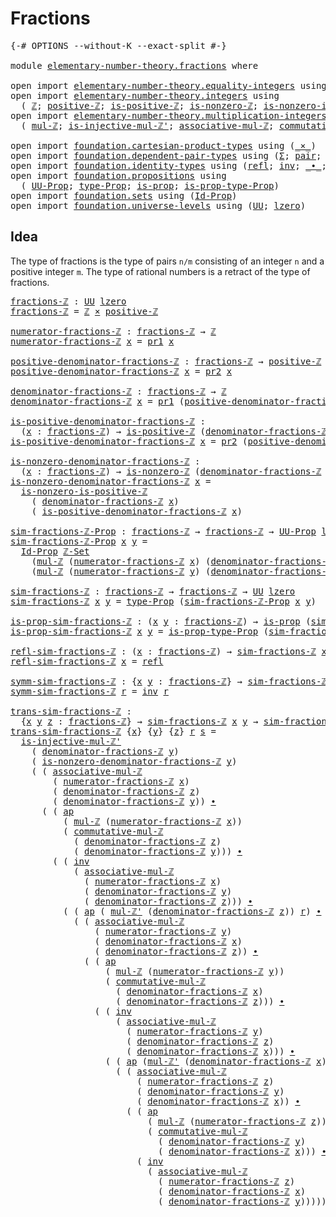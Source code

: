 # Fractions

<pre class="Agda"><a id="22" class="Symbol">{-#</a> <a id="26" class="Keyword">OPTIONS</a> <a id="34" class="Pragma">--without-K</a> <a id="46" class="Pragma">--exact-split</a> <a id="60" class="Symbol">#-}</a>

<a id="65" class="Keyword">module</a> <a id="72" href="elementary-number-theory.fractions.html" class="Module">elementary-number-theory.fractions</a> <a id="107" class="Keyword">where</a>

<a id="114" class="Keyword">open</a> <a id="119" class="Keyword">import</a> <a id="126" href="elementary-number-theory.equality-integers.html" class="Module">elementary-number-theory.equality-integers</a> <a id="169" class="Keyword">using</a> <a id="175" class="Symbol">(</a><a id="176" href="elementary-number-theory.equality-integers.html#3338" class="Function">ℤ-Set</a><a id="181" class="Symbol">)</a>
<a id="183" class="Keyword">open</a> <a id="188" class="Keyword">import</a> <a id="195" href="elementary-number-theory.integers.html" class="Module">elementary-number-theory.integers</a> <a id="229" class="Keyword">using</a>
  <a id="237" class="Symbol">(</a> <a id="239" href="elementary-number-theory.integers.html#1867" class="Function">ℤ</a><a id="240" class="Symbol">;</a> <a id="242" href="elementary-number-theory.integers.html#7531" class="Function">positive-ℤ</a><a id="252" class="Symbol">;</a> <a id="254" href="elementary-number-theory.integers.html#7400" class="Function">is-positive-ℤ</a><a id="267" class="Symbol">;</a> <a id="269" href="elementary-number-theory.integers.html#2207" class="Function">is-nonzero-ℤ</a><a id="281" class="Symbol">;</a> <a id="283" href="elementary-number-theory.integers.html#7713" class="Function">is-nonzero-is-positive-ℤ</a><a id="307" class="Symbol">)</a>
<a id="309" class="Keyword">open</a> <a id="314" class="Keyword">import</a> <a id="321" href="elementary-number-theory.multiplication-integers.html" class="Module">elementary-number-theory.multiplication-integers</a> <a id="370" class="Keyword">using</a>
  <a id="378" class="Symbol">(</a> <a id="380" href="elementary-number-theory.multiplication-integers.html#2216" class="Function">mul-ℤ</a><a id="385" class="Symbol">;</a> <a id="387" href="elementary-number-theory.multiplication-integers.html#18475" class="Function">is-injective-mul-ℤ&#39;</a><a id="406" class="Symbol">;</a> <a id="408" href="elementary-number-theory.multiplication-integers.html#11375" class="Function">associative-mul-ℤ</a><a id="425" class="Symbol">;</a> <a id="427" href="elementary-number-theory.multiplication-integers.html#12065" class="Function">commutative-mul-ℤ</a><a id="444" class="Symbol">;</a> <a id="446" href="elementary-number-theory.multiplication-integers.html#2457" class="Function">mul-ℤ&#39;</a><a id="452" class="Symbol">)</a>

<a id="455" class="Keyword">open</a> <a id="460" class="Keyword">import</a> <a id="467" href="foundation.cartesian-product-types.html" class="Module">foundation.cartesian-product-types</a> <a id="502" class="Keyword">using</a> <a id="508" class="Symbol">(</a><a id="509" href="foundation-core.cartesian-product-types.html#577" class="Function Operator">_×_</a><a id="512" class="Symbol">)</a>
<a id="514" class="Keyword">open</a> <a id="519" class="Keyword">import</a> <a id="526" href="foundation.dependent-pair-types.html" class="Module">foundation.dependent-pair-types</a> <a id="558" class="Keyword">using</a> <a id="564" class="Symbol">(</a><a id="565" href="foundation-core.dependent-pair-types.html#502" class="Record">Σ</a><a id="566" class="Symbol">;</a> <a id="568" href="foundation-core.dependent-pair-types.html#575" class="InductiveConstructor">pair</a><a id="572" class="Symbol">;</a> <a id="574" href="foundation-core.dependent-pair-types.html#592" class="Field">pr1</a><a id="577" class="Symbol">;</a> <a id="579" href="foundation-core.dependent-pair-types.html#604" class="Field">pr2</a><a id="582" class="Symbol">)</a>
<a id="584" class="Keyword">open</a> <a id="589" class="Keyword">import</a> <a id="596" href="foundation.identity-types.html" class="Module">foundation.identity-types</a> <a id="622" class="Keyword">using</a> <a id="628" class="Symbol">(</a><a id="629" href="foundation-core.identity-types.html#1807" class="InductiveConstructor">refl</a><a id="633" class="Symbol">;</a> <a id="635" href="foundation-core.identity-types.html#2716" class="Function">inv</a><a id="638" class="Symbol">;</a> <a id="640" href="foundation-core.identity-types.html#2412" class="Function Operator">_∙_</a><a id="643" class="Symbol">;</a> <a id="645" href="foundation-core.identity-types.html#3990" class="Function">ap</a><a id="647" class="Symbol">)</a>
<a id="649" class="Keyword">open</a> <a id="654" class="Keyword">import</a> <a id="661" href="foundation.propositions.html" class="Module">foundation.propositions</a> <a id="685" class="Keyword">using</a>
  <a id="693" class="Symbol">(</a> <a id="695" href="foundation-core.propositions.html#1380" class="Function">UU-Prop</a><a id="702" class="Symbol">;</a> <a id="704" href="foundation-core.propositions.html#1482" class="Function">type-Prop</a><a id="713" class="Symbol">;</a> <a id="715" href="foundation-core.propositions.html#1296" class="Function">is-prop</a><a id="722" class="Symbol">;</a> <a id="724" href="foundation-core.propositions.html#1549" class="Function">is-prop-type-Prop</a><a id="741" class="Symbol">)</a>
<a id="743" class="Keyword">open</a> <a id="748" class="Keyword">import</a> <a id="755" href="foundation.sets.html" class="Module">foundation.sets</a> <a id="771" class="Keyword">using</a> <a id="777" class="Symbol">(</a><a id="778" href="foundation-core.sets.html#1407" class="Function">Id-Prop</a><a id="785" class="Symbol">)</a>
<a id="787" class="Keyword">open</a> <a id="792" class="Keyword">import</a> <a id="799" href="foundation.universe-levels.html" class="Module">foundation.universe-levels</a> <a id="826" class="Keyword">using</a> <a id="832" class="Symbol">(</a><a id="833" href="foundation-core.universe-levels.html#222" class="Primitive">UU</a><a id="835" class="Symbol">;</a> <a id="837" href="Agda.Primitive.html#764" class="Primitive">lzero</a><a id="842" class="Symbol">)</a>
</pre>
## Idea

The type of fractions is the type of pairs `n/m` consisting of an integer `n` and a positive integer `m`. The type of rational numbers is a retract of the type of fractions.

<pre class="Agda"><a id="fractions-ℤ"></a><a id="1041" href="elementary-number-theory.fractions.html#1041" class="Function">fractions-ℤ</a> <a id="1053" class="Symbol">:</a> <a id="1055" href="foundation-core.universe-levels.html#222" class="Primitive">UU</a> <a id="1058" href="Agda.Primitive.html#764" class="Primitive">lzero</a>
<a id="1064" href="elementary-number-theory.fractions.html#1041" class="Function">fractions-ℤ</a> <a id="1076" class="Symbol">=</a> <a id="1078" href="elementary-number-theory.integers.html#1867" class="Function">ℤ</a> <a id="1080" href="foundation-core.cartesian-product-types.html#577" class="Function Operator">×</a> <a id="1082" href="elementary-number-theory.integers.html#7531" class="Function">positive-ℤ</a>

<a id="numerator-fractions-ℤ"></a><a id="1094" href="elementary-number-theory.fractions.html#1094" class="Function">numerator-fractions-ℤ</a> <a id="1116" class="Symbol">:</a> <a id="1118" href="elementary-number-theory.fractions.html#1041" class="Function">fractions-ℤ</a> <a id="1130" class="Symbol">→</a> <a id="1132" href="elementary-number-theory.integers.html#1867" class="Function">ℤ</a>
<a id="1134" href="elementary-number-theory.fractions.html#1094" class="Function">numerator-fractions-ℤ</a> <a id="1156" href="elementary-number-theory.fractions.html#1156" class="Bound">x</a> <a id="1158" class="Symbol">=</a> <a id="1160" href="foundation-core.dependent-pair-types.html#592" class="Field">pr1</a> <a id="1164" href="elementary-number-theory.fractions.html#1156" class="Bound">x</a>

<a id="positive-denominator-fractions-ℤ"></a><a id="1167" href="elementary-number-theory.fractions.html#1167" class="Function">positive-denominator-fractions-ℤ</a> <a id="1200" class="Symbol">:</a> <a id="1202" href="elementary-number-theory.fractions.html#1041" class="Function">fractions-ℤ</a> <a id="1214" class="Symbol">→</a> <a id="1216" href="elementary-number-theory.integers.html#7531" class="Function">positive-ℤ</a>
<a id="1227" href="elementary-number-theory.fractions.html#1167" class="Function">positive-denominator-fractions-ℤ</a> <a id="1260" href="elementary-number-theory.fractions.html#1260" class="Bound">x</a> <a id="1262" class="Symbol">=</a> <a id="1264" href="foundation-core.dependent-pair-types.html#604" class="Field">pr2</a> <a id="1268" href="elementary-number-theory.fractions.html#1260" class="Bound">x</a>

<a id="denominator-fractions-ℤ"></a><a id="1271" href="elementary-number-theory.fractions.html#1271" class="Function">denominator-fractions-ℤ</a> <a id="1295" class="Symbol">:</a> <a id="1297" href="elementary-number-theory.fractions.html#1041" class="Function">fractions-ℤ</a> <a id="1309" class="Symbol">→</a> <a id="1311" href="elementary-number-theory.integers.html#1867" class="Function">ℤ</a>
<a id="1313" href="elementary-number-theory.fractions.html#1271" class="Function">denominator-fractions-ℤ</a> <a id="1337" href="elementary-number-theory.fractions.html#1337" class="Bound">x</a> <a id="1339" class="Symbol">=</a> <a id="1341" href="foundation-core.dependent-pair-types.html#592" class="Field">pr1</a> <a id="1345" class="Symbol">(</a><a id="1346" href="elementary-number-theory.fractions.html#1167" class="Function">positive-denominator-fractions-ℤ</a> <a id="1379" href="elementary-number-theory.fractions.html#1337" class="Bound">x</a><a id="1380" class="Symbol">)</a>

<a id="is-positive-denominator-fractions-ℤ"></a><a id="1383" href="elementary-number-theory.fractions.html#1383" class="Function">is-positive-denominator-fractions-ℤ</a> <a id="1419" class="Symbol">:</a>
  <a id="1423" class="Symbol">(</a><a id="1424" href="elementary-number-theory.fractions.html#1424" class="Bound">x</a> <a id="1426" class="Symbol">:</a> <a id="1428" href="elementary-number-theory.fractions.html#1041" class="Function">fractions-ℤ</a><a id="1439" class="Symbol">)</a> <a id="1441" class="Symbol">→</a> <a id="1443" href="elementary-number-theory.integers.html#7400" class="Function">is-positive-ℤ</a> <a id="1457" class="Symbol">(</a><a id="1458" href="elementary-number-theory.fractions.html#1271" class="Function">denominator-fractions-ℤ</a> <a id="1482" href="elementary-number-theory.fractions.html#1424" class="Bound">x</a><a id="1483" class="Symbol">)</a>
<a id="1485" href="elementary-number-theory.fractions.html#1383" class="Function">is-positive-denominator-fractions-ℤ</a> <a id="1521" href="elementary-number-theory.fractions.html#1521" class="Bound">x</a> <a id="1523" class="Symbol">=</a> <a id="1525" href="foundation-core.dependent-pair-types.html#604" class="Field">pr2</a> <a id="1529" class="Symbol">(</a><a id="1530" href="elementary-number-theory.fractions.html#1167" class="Function">positive-denominator-fractions-ℤ</a> <a id="1563" href="elementary-number-theory.fractions.html#1521" class="Bound">x</a><a id="1564" class="Symbol">)</a>

<a id="is-nonzero-denominator-fractions-ℤ"></a><a id="1567" href="elementary-number-theory.fractions.html#1567" class="Function">is-nonzero-denominator-fractions-ℤ</a> <a id="1602" class="Symbol">:</a>
  <a id="1606" class="Symbol">(</a><a id="1607" href="elementary-number-theory.fractions.html#1607" class="Bound">x</a> <a id="1609" class="Symbol">:</a> <a id="1611" href="elementary-number-theory.fractions.html#1041" class="Function">fractions-ℤ</a><a id="1622" class="Symbol">)</a> <a id="1624" class="Symbol">→</a> <a id="1626" href="elementary-number-theory.integers.html#2207" class="Function">is-nonzero-ℤ</a> <a id="1639" class="Symbol">(</a><a id="1640" href="elementary-number-theory.fractions.html#1271" class="Function">denominator-fractions-ℤ</a> <a id="1664" href="elementary-number-theory.fractions.html#1607" class="Bound">x</a><a id="1665" class="Symbol">)</a>
<a id="1667" href="elementary-number-theory.fractions.html#1567" class="Function">is-nonzero-denominator-fractions-ℤ</a> <a id="1702" href="elementary-number-theory.fractions.html#1702" class="Bound">x</a> <a id="1704" class="Symbol">=</a>
  <a id="1708" href="elementary-number-theory.integers.html#7713" class="Function">is-nonzero-is-positive-ℤ</a>
    <a id="1737" class="Symbol">(</a> <a id="1739" href="elementary-number-theory.fractions.html#1271" class="Function">denominator-fractions-ℤ</a> <a id="1763" href="elementary-number-theory.fractions.html#1702" class="Bound">x</a><a id="1764" class="Symbol">)</a>
    <a id="1770" class="Symbol">(</a> <a id="1772" href="elementary-number-theory.fractions.html#1383" class="Function">is-positive-denominator-fractions-ℤ</a> <a id="1808" href="elementary-number-theory.fractions.html#1702" class="Bound">x</a><a id="1809" class="Symbol">)</a>

<a id="sim-fractions-ℤ-Prop"></a><a id="1812" href="elementary-number-theory.fractions.html#1812" class="Function">sim-fractions-ℤ-Prop</a> <a id="1833" class="Symbol">:</a> <a id="1835" href="elementary-number-theory.fractions.html#1041" class="Function">fractions-ℤ</a> <a id="1847" class="Symbol">→</a> <a id="1849" href="elementary-number-theory.fractions.html#1041" class="Function">fractions-ℤ</a> <a id="1861" class="Symbol">→</a> <a id="1863" href="foundation-core.propositions.html#1380" class="Function">UU-Prop</a> <a id="1871" href="Agda.Primitive.html#764" class="Primitive">lzero</a>
<a id="1877" href="elementary-number-theory.fractions.html#1812" class="Function">sim-fractions-ℤ-Prop</a> <a id="1898" href="elementary-number-theory.fractions.html#1898" class="Bound">x</a> <a id="1900" href="elementary-number-theory.fractions.html#1900" class="Bound">y</a> <a id="1902" class="Symbol">=</a>
  <a id="1906" href="foundation-core.sets.html#1407" class="Function">Id-Prop</a> <a id="1914" href="elementary-number-theory.equality-integers.html#3338" class="Function">ℤ-Set</a>
    <a id="1924" class="Symbol">(</a><a id="1925" href="elementary-number-theory.multiplication-integers.html#2216" class="Function">mul-ℤ</a> <a id="1931" class="Symbol">(</a><a id="1932" href="elementary-number-theory.fractions.html#1094" class="Function">numerator-fractions-ℤ</a> <a id="1954" href="elementary-number-theory.fractions.html#1898" class="Bound">x</a><a id="1955" class="Symbol">)</a> <a id="1957" class="Symbol">(</a><a id="1958" href="elementary-number-theory.fractions.html#1271" class="Function">denominator-fractions-ℤ</a> <a id="1982" href="elementary-number-theory.fractions.html#1900" class="Bound">y</a><a id="1983" class="Symbol">))</a>
    <a id="1990" class="Symbol">(</a><a id="1991" href="elementary-number-theory.multiplication-integers.html#2216" class="Function">mul-ℤ</a> <a id="1997" class="Symbol">(</a><a id="1998" href="elementary-number-theory.fractions.html#1094" class="Function">numerator-fractions-ℤ</a> <a id="2020" href="elementary-number-theory.fractions.html#1900" class="Bound">y</a><a id="2021" class="Symbol">)</a> <a id="2023" class="Symbol">(</a><a id="2024" href="elementary-number-theory.fractions.html#1271" class="Function">denominator-fractions-ℤ</a> <a id="2048" href="elementary-number-theory.fractions.html#1898" class="Bound">x</a><a id="2049" class="Symbol">))</a>

<a id="sim-fractions-ℤ"></a><a id="2053" href="elementary-number-theory.fractions.html#2053" class="Function">sim-fractions-ℤ</a> <a id="2069" class="Symbol">:</a> <a id="2071" href="elementary-number-theory.fractions.html#1041" class="Function">fractions-ℤ</a> <a id="2083" class="Symbol">→</a> <a id="2085" href="elementary-number-theory.fractions.html#1041" class="Function">fractions-ℤ</a> <a id="2097" class="Symbol">→</a> <a id="2099" href="foundation-core.universe-levels.html#222" class="Primitive">UU</a> <a id="2102" href="Agda.Primitive.html#764" class="Primitive">lzero</a>
<a id="2108" href="elementary-number-theory.fractions.html#2053" class="Function">sim-fractions-ℤ</a> <a id="2124" href="elementary-number-theory.fractions.html#2124" class="Bound">x</a> <a id="2126" href="elementary-number-theory.fractions.html#2126" class="Bound">y</a> <a id="2128" class="Symbol">=</a> <a id="2130" href="foundation-core.propositions.html#1482" class="Function">type-Prop</a> <a id="2140" class="Symbol">(</a><a id="2141" href="elementary-number-theory.fractions.html#1812" class="Function">sim-fractions-ℤ-Prop</a> <a id="2162" href="elementary-number-theory.fractions.html#2124" class="Bound">x</a> <a id="2164" href="elementary-number-theory.fractions.html#2126" class="Bound">y</a><a id="2165" class="Symbol">)</a>

<a id="is-prop-sim-fractions-ℤ"></a><a id="2168" href="elementary-number-theory.fractions.html#2168" class="Function">is-prop-sim-fractions-ℤ</a> <a id="2192" class="Symbol">:</a> <a id="2194" class="Symbol">(</a><a id="2195" href="elementary-number-theory.fractions.html#2195" class="Bound">x</a> <a id="2197" href="elementary-number-theory.fractions.html#2197" class="Bound">y</a> <a id="2199" class="Symbol">:</a> <a id="2201" href="elementary-number-theory.fractions.html#1041" class="Function">fractions-ℤ</a><a id="2212" class="Symbol">)</a> <a id="2214" class="Symbol">→</a> <a id="2216" href="foundation-core.propositions.html#1296" class="Function">is-prop</a> <a id="2224" class="Symbol">(</a><a id="2225" href="elementary-number-theory.fractions.html#2053" class="Function">sim-fractions-ℤ</a> <a id="2241" href="elementary-number-theory.fractions.html#2195" class="Bound">x</a> <a id="2243" href="elementary-number-theory.fractions.html#2197" class="Bound">y</a><a id="2244" class="Symbol">)</a>
<a id="2246" href="elementary-number-theory.fractions.html#2168" class="Function">is-prop-sim-fractions-ℤ</a> <a id="2270" href="elementary-number-theory.fractions.html#2270" class="Bound">x</a> <a id="2272" href="elementary-number-theory.fractions.html#2272" class="Bound">y</a> <a id="2274" class="Symbol">=</a> <a id="2276" href="foundation-core.propositions.html#1549" class="Function">is-prop-type-Prop</a> <a id="2294" class="Symbol">(</a><a id="2295" href="elementary-number-theory.fractions.html#1812" class="Function">sim-fractions-ℤ-Prop</a> <a id="2316" href="elementary-number-theory.fractions.html#2270" class="Bound">x</a> <a id="2318" href="elementary-number-theory.fractions.html#2272" class="Bound">y</a><a id="2319" class="Symbol">)</a>

<a id="refl-sim-fractions-ℤ"></a><a id="2322" href="elementary-number-theory.fractions.html#2322" class="Function">refl-sim-fractions-ℤ</a> <a id="2343" class="Symbol">:</a> <a id="2345" class="Symbol">(</a><a id="2346" href="elementary-number-theory.fractions.html#2346" class="Bound">x</a> <a id="2348" class="Symbol">:</a> <a id="2350" href="elementary-number-theory.fractions.html#1041" class="Function">fractions-ℤ</a><a id="2361" class="Symbol">)</a> <a id="2363" class="Symbol">→</a> <a id="2365" href="elementary-number-theory.fractions.html#2053" class="Function">sim-fractions-ℤ</a> <a id="2381" href="elementary-number-theory.fractions.html#2346" class="Bound">x</a> <a id="2383" href="elementary-number-theory.fractions.html#2346" class="Bound">x</a>
<a id="2385" href="elementary-number-theory.fractions.html#2322" class="Function">refl-sim-fractions-ℤ</a> <a id="2406" href="elementary-number-theory.fractions.html#2406" class="Bound">x</a> <a id="2408" class="Symbol">=</a> <a id="2410" href="foundation-core.identity-types.html#1807" class="InductiveConstructor">refl</a>

<a id="symm-sim-fractions-ℤ"></a><a id="2416" href="elementary-number-theory.fractions.html#2416" class="Function">symm-sim-fractions-ℤ</a> <a id="2437" class="Symbol">:</a> <a id="2439" class="Symbol">{</a><a id="2440" href="elementary-number-theory.fractions.html#2440" class="Bound">x</a> <a id="2442" href="elementary-number-theory.fractions.html#2442" class="Bound">y</a> <a id="2444" class="Symbol">:</a> <a id="2446" href="elementary-number-theory.fractions.html#1041" class="Function">fractions-ℤ</a><a id="2457" class="Symbol">}</a> <a id="2459" class="Symbol">→</a> <a id="2461" href="elementary-number-theory.fractions.html#2053" class="Function">sim-fractions-ℤ</a> <a id="2477" href="elementary-number-theory.fractions.html#2440" class="Bound">x</a> <a id="2479" href="elementary-number-theory.fractions.html#2442" class="Bound">y</a> <a id="2481" class="Symbol">→</a> <a id="2483" href="elementary-number-theory.fractions.html#2053" class="Function">sim-fractions-ℤ</a> <a id="2499" href="elementary-number-theory.fractions.html#2442" class="Bound">y</a> <a id="2501" href="elementary-number-theory.fractions.html#2440" class="Bound">x</a>
<a id="2503" href="elementary-number-theory.fractions.html#2416" class="Function">symm-sim-fractions-ℤ</a> <a id="2524" href="elementary-number-theory.fractions.html#2524" class="Bound">r</a> <a id="2526" class="Symbol">=</a> <a id="2528" href="foundation-core.identity-types.html#2716" class="Function">inv</a> <a id="2532" href="elementary-number-theory.fractions.html#2524" class="Bound">r</a>

<a id="trans-sim-fractions-ℤ"></a><a id="2535" href="elementary-number-theory.fractions.html#2535" class="Function">trans-sim-fractions-ℤ</a> <a id="2557" class="Symbol">:</a>
  <a id="2561" class="Symbol">{</a><a id="2562" href="elementary-number-theory.fractions.html#2562" class="Bound">x</a> <a id="2564" href="elementary-number-theory.fractions.html#2564" class="Bound">y</a> <a id="2566" href="elementary-number-theory.fractions.html#2566" class="Bound">z</a> <a id="2568" class="Symbol">:</a> <a id="2570" href="elementary-number-theory.fractions.html#1041" class="Function">fractions-ℤ</a><a id="2581" class="Symbol">}</a> <a id="2583" class="Symbol">→</a> <a id="2585" href="elementary-number-theory.fractions.html#2053" class="Function">sim-fractions-ℤ</a> <a id="2601" href="elementary-number-theory.fractions.html#2562" class="Bound">x</a> <a id="2603" href="elementary-number-theory.fractions.html#2564" class="Bound">y</a> <a id="2605" class="Symbol">→</a> <a id="2607" href="elementary-number-theory.fractions.html#2053" class="Function">sim-fractions-ℤ</a> <a id="2623" href="elementary-number-theory.fractions.html#2564" class="Bound">y</a> <a id="2625" href="elementary-number-theory.fractions.html#2566" class="Bound">z</a> <a id="2627" class="Symbol">→</a> <a id="2629" href="elementary-number-theory.fractions.html#2053" class="Function">sim-fractions-ℤ</a> <a id="2645" href="elementary-number-theory.fractions.html#2562" class="Bound">x</a> <a id="2647" href="elementary-number-theory.fractions.html#2566" class="Bound">z</a>
<a id="2649" href="elementary-number-theory.fractions.html#2535" class="Function">trans-sim-fractions-ℤ</a> <a id="2671" class="Symbol">{</a><a id="2672" href="elementary-number-theory.fractions.html#2672" class="Bound">x</a><a id="2673" class="Symbol">}</a> <a id="2675" class="Symbol">{</a><a id="2676" href="elementary-number-theory.fractions.html#2676" class="Bound">y</a><a id="2677" class="Symbol">}</a> <a id="2679" class="Symbol">{</a><a id="2680" href="elementary-number-theory.fractions.html#2680" class="Bound">z</a><a id="2681" class="Symbol">}</a> <a id="2683" href="elementary-number-theory.fractions.html#2683" class="Bound">r</a> <a id="2685" href="elementary-number-theory.fractions.html#2685" class="Bound">s</a> <a id="2687" class="Symbol">=</a>
  <a id="2691" href="elementary-number-theory.multiplication-integers.html#18475" class="Function">is-injective-mul-ℤ&#39;</a>
    <a id="2715" class="Symbol">(</a> <a id="2717" href="elementary-number-theory.fractions.html#1271" class="Function">denominator-fractions-ℤ</a> <a id="2741" href="elementary-number-theory.fractions.html#2676" class="Bound">y</a><a id="2742" class="Symbol">)</a>
    <a id="2748" class="Symbol">(</a> <a id="2750" href="elementary-number-theory.fractions.html#1567" class="Function">is-nonzero-denominator-fractions-ℤ</a> <a id="2785" href="elementary-number-theory.fractions.html#2676" class="Bound">y</a><a id="2786" class="Symbol">)</a>
    <a id="2792" class="Symbol">(</a> <a id="2794" class="Symbol">(</a> <a id="2796" href="elementary-number-theory.multiplication-integers.html#11375" class="Function">associative-mul-ℤ</a>
        <a id="2822" class="Symbol">(</a> <a id="2824" href="elementary-number-theory.fractions.html#1094" class="Function">numerator-fractions-ℤ</a> <a id="2846" href="elementary-number-theory.fractions.html#2672" class="Bound">x</a><a id="2847" class="Symbol">)</a>
        <a id="2857" class="Symbol">(</a> <a id="2859" href="elementary-number-theory.fractions.html#1271" class="Function">denominator-fractions-ℤ</a> <a id="2883" href="elementary-number-theory.fractions.html#2680" class="Bound">z</a><a id="2884" class="Symbol">)</a>
        <a id="2894" class="Symbol">(</a> <a id="2896" href="elementary-number-theory.fractions.html#1271" class="Function">denominator-fractions-ℤ</a> <a id="2920" href="elementary-number-theory.fractions.html#2676" class="Bound">y</a><a id="2921" class="Symbol">))</a> <a id="2924" href="foundation-core.identity-types.html#2412" class="Function Operator">∙</a>
      <a id="2932" class="Symbol">(</a> <a id="2934" class="Symbol">(</a> <a id="2936" href="foundation-core.identity-types.html#3990" class="Function">ap</a>
          <a id="2949" class="Symbol">(</a> <a id="2951" href="elementary-number-theory.multiplication-integers.html#2216" class="Function">mul-ℤ</a> <a id="2957" class="Symbol">(</a><a id="2958" href="elementary-number-theory.fractions.html#1094" class="Function">numerator-fractions-ℤ</a> <a id="2980" href="elementary-number-theory.fractions.html#2672" class="Bound">x</a><a id="2981" class="Symbol">))</a>
          <a id="2994" class="Symbol">(</a> <a id="2996" href="elementary-number-theory.multiplication-integers.html#12065" class="Function">commutative-mul-ℤ</a>
            <a id="3026" class="Symbol">(</a> <a id="3028" href="elementary-number-theory.fractions.html#1271" class="Function">denominator-fractions-ℤ</a> <a id="3052" href="elementary-number-theory.fractions.html#2680" class="Bound">z</a><a id="3053" class="Symbol">)</a>
            <a id="3067" class="Symbol">(</a> <a id="3069" href="elementary-number-theory.fractions.html#1271" class="Function">denominator-fractions-ℤ</a> <a id="3093" href="elementary-number-theory.fractions.html#2676" class="Bound">y</a><a id="3094" class="Symbol">)))</a> <a id="3098" href="foundation-core.identity-types.html#2412" class="Function Operator">∙</a>
        <a id="3108" class="Symbol">(</a> <a id="3110" class="Symbol">(</a> <a id="3112" href="foundation-core.identity-types.html#2716" class="Function">inv</a>
            <a id="3128" class="Symbol">(</a> <a id="3130" href="elementary-number-theory.multiplication-integers.html#11375" class="Function">associative-mul-ℤ</a>
              <a id="3162" class="Symbol">(</a> <a id="3164" href="elementary-number-theory.fractions.html#1094" class="Function">numerator-fractions-ℤ</a> <a id="3186" href="elementary-number-theory.fractions.html#2672" class="Bound">x</a><a id="3187" class="Symbol">)</a>
              <a id="3203" class="Symbol">(</a> <a id="3205" href="elementary-number-theory.fractions.html#1271" class="Function">denominator-fractions-ℤ</a> <a id="3229" href="elementary-number-theory.fractions.html#2676" class="Bound">y</a><a id="3230" class="Symbol">)</a>
              <a id="3246" class="Symbol">(</a> <a id="3248" href="elementary-number-theory.fractions.html#1271" class="Function">denominator-fractions-ℤ</a> <a id="3272" href="elementary-number-theory.fractions.html#2680" class="Bound">z</a><a id="3273" class="Symbol">)))</a> <a id="3277" href="foundation-core.identity-types.html#2412" class="Function Operator">∙</a>
          <a id="3289" class="Symbol">(</a> <a id="3291" class="Symbol">(</a> <a id="3293" href="foundation-core.identity-types.html#3990" class="Function">ap</a> <a id="3296" class="Symbol">(</a> <a id="3298" href="elementary-number-theory.multiplication-integers.html#2457" class="Function">mul-ℤ&#39;</a> <a id="3305" class="Symbol">(</a><a id="3306" href="elementary-number-theory.fractions.html#1271" class="Function">denominator-fractions-ℤ</a> <a id="3330" href="elementary-number-theory.fractions.html#2680" class="Bound">z</a><a id="3331" class="Symbol">))</a> <a id="3334" href="elementary-number-theory.fractions.html#2683" class="Bound">r</a><a id="3335" class="Symbol">)</a> <a id="3337" href="foundation-core.identity-types.html#2412" class="Function Operator">∙</a>
            <a id="3351" class="Symbol">(</a> <a id="3353" class="Symbol">(</a> <a id="3355" href="elementary-number-theory.multiplication-integers.html#11375" class="Function">associative-mul-ℤ</a>
                <a id="3389" class="Symbol">(</a> <a id="3391" href="elementary-number-theory.fractions.html#1094" class="Function">numerator-fractions-ℤ</a> <a id="3413" href="elementary-number-theory.fractions.html#2676" class="Bound">y</a><a id="3414" class="Symbol">)</a>
                <a id="3432" class="Symbol">(</a> <a id="3434" href="elementary-number-theory.fractions.html#1271" class="Function">denominator-fractions-ℤ</a> <a id="3458" href="elementary-number-theory.fractions.html#2672" class="Bound">x</a><a id="3459" class="Symbol">)</a>
                <a id="3477" class="Symbol">(</a> <a id="3479" href="elementary-number-theory.fractions.html#1271" class="Function">denominator-fractions-ℤ</a> <a id="3503" href="elementary-number-theory.fractions.html#2680" class="Bound">z</a><a id="3504" class="Symbol">))</a> <a id="3507" href="foundation-core.identity-types.html#2412" class="Function Operator">∙</a>
              <a id="3523" class="Symbol">(</a> <a id="3525" class="Symbol">(</a> <a id="3527" href="foundation-core.identity-types.html#3990" class="Function">ap</a>
                  <a id="3548" class="Symbol">(</a> <a id="3550" href="elementary-number-theory.multiplication-integers.html#2216" class="Function">mul-ℤ</a> <a id="3556" class="Symbol">(</a><a id="3557" href="elementary-number-theory.fractions.html#1094" class="Function">numerator-fractions-ℤ</a> <a id="3579" href="elementary-number-theory.fractions.html#2676" class="Bound">y</a><a id="3580" class="Symbol">))</a>
                  <a id="3601" class="Symbol">(</a> <a id="3603" href="elementary-number-theory.multiplication-integers.html#12065" class="Function">commutative-mul-ℤ</a>
                    <a id="3641" class="Symbol">(</a> <a id="3643" href="elementary-number-theory.fractions.html#1271" class="Function">denominator-fractions-ℤ</a> <a id="3667" href="elementary-number-theory.fractions.html#2672" class="Bound">x</a><a id="3668" class="Symbol">)</a>
                    <a id="3690" class="Symbol">(</a> <a id="3692" href="elementary-number-theory.fractions.html#1271" class="Function">denominator-fractions-ℤ</a> <a id="3716" href="elementary-number-theory.fractions.html#2680" class="Bound">z</a><a id="3717" class="Symbol">)))</a> <a id="3721" href="foundation-core.identity-types.html#2412" class="Function Operator">∙</a>
                <a id="3739" class="Symbol">(</a> <a id="3741" class="Symbol">(</a> <a id="3743" href="foundation-core.identity-types.html#2716" class="Function">inv</a>
                    <a id="3767" class="Symbol">(</a> <a id="3769" href="elementary-number-theory.multiplication-integers.html#11375" class="Function">associative-mul-ℤ</a>
                      <a id="3809" class="Symbol">(</a> <a id="3811" href="elementary-number-theory.fractions.html#1094" class="Function">numerator-fractions-ℤ</a> <a id="3833" href="elementary-number-theory.fractions.html#2676" class="Bound">y</a><a id="3834" class="Symbol">)</a>
                      <a id="3858" class="Symbol">(</a> <a id="3860" href="elementary-number-theory.fractions.html#1271" class="Function">denominator-fractions-ℤ</a> <a id="3884" href="elementary-number-theory.fractions.html#2680" class="Bound">z</a><a id="3885" class="Symbol">)</a>
                      <a id="3909" class="Symbol">(</a> <a id="3911" href="elementary-number-theory.fractions.html#1271" class="Function">denominator-fractions-ℤ</a> <a id="3935" href="elementary-number-theory.fractions.html#2672" class="Bound">x</a><a id="3936" class="Symbol">)))</a> <a id="3940" href="foundation-core.identity-types.html#2412" class="Function Operator">∙</a>
                  <a id="3960" class="Symbol">(</a> <a id="3962" class="Symbol">(</a> <a id="3964" href="foundation-core.identity-types.html#3990" class="Function">ap</a> <a id="3967" class="Symbol">(</a><a id="3968" href="elementary-number-theory.multiplication-integers.html#2457" class="Function">mul-ℤ&#39;</a> <a id="3975" class="Symbol">(</a><a id="3976" href="elementary-number-theory.fractions.html#1271" class="Function">denominator-fractions-ℤ</a> <a id="4000" href="elementary-number-theory.fractions.html#2672" class="Bound">x</a><a id="4001" class="Symbol">))</a> <a id="4004" href="elementary-number-theory.fractions.html#2685" class="Bound">s</a><a id="4005" class="Symbol">)</a> <a id="4007" href="foundation-core.identity-types.html#2412" class="Function Operator">∙</a>
                    <a id="4029" class="Symbol">(</a> <a id="4031" class="Symbol">(</a> <a id="4033" href="elementary-number-theory.multiplication-integers.html#11375" class="Function">associative-mul-ℤ</a>
                        <a id="4075" class="Symbol">(</a> <a id="4077" href="elementary-number-theory.fractions.html#1094" class="Function">numerator-fractions-ℤ</a> <a id="4099" href="elementary-number-theory.fractions.html#2680" class="Bound">z</a><a id="4100" class="Symbol">)</a>
                        <a id="4126" class="Symbol">(</a> <a id="4128" href="elementary-number-theory.fractions.html#1271" class="Function">denominator-fractions-ℤ</a> <a id="4152" href="elementary-number-theory.fractions.html#2676" class="Bound">y</a><a id="4153" class="Symbol">)</a>
                        <a id="4179" class="Symbol">(</a> <a id="4181" href="elementary-number-theory.fractions.html#1271" class="Function">denominator-fractions-ℤ</a> <a id="4205" href="elementary-number-theory.fractions.html#2672" class="Bound">x</a><a id="4206" class="Symbol">))</a> <a id="4209" href="foundation-core.identity-types.html#2412" class="Function Operator">∙</a>
                      <a id="4233" class="Symbol">(</a> <a id="4235" class="Symbol">(</a> <a id="4237" href="foundation-core.identity-types.html#3990" class="Function">ap</a>
                          <a id="4266" class="Symbol">(</a> <a id="4268" href="elementary-number-theory.multiplication-integers.html#2216" class="Function">mul-ℤ</a> <a id="4274" class="Symbol">(</a><a id="4275" href="elementary-number-theory.fractions.html#1094" class="Function">numerator-fractions-ℤ</a> <a id="4297" href="elementary-number-theory.fractions.html#2680" class="Bound">z</a><a id="4298" class="Symbol">))</a>
                          <a id="4327" class="Symbol">(</a> <a id="4329" href="elementary-number-theory.multiplication-integers.html#12065" class="Function">commutative-mul-ℤ</a>
                            <a id="4375" class="Symbol">(</a> <a id="4377" href="elementary-number-theory.fractions.html#1271" class="Function">denominator-fractions-ℤ</a> <a id="4401" href="elementary-number-theory.fractions.html#2676" class="Bound">y</a><a id="4402" class="Symbol">)</a>
                            <a id="4432" class="Symbol">(</a> <a id="4434" href="elementary-number-theory.fractions.html#1271" class="Function">denominator-fractions-ℤ</a> <a id="4458" href="elementary-number-theory.fractions.html#2672" class="Bound">x</a><a id="4459" class="Symbol">)))</a> <a id="4463" href="foundation-core.identity-types.html#2412" class="Function Operator">∙</a>
                        <a id="4489" class="Symbol">(</a> <a id="4491" href="foundation-core.identity-types.html#2716" class="Function">inv</a>
                          <a id="4521" class="Symbol">(</a> <a id="4523" href="elementary-number-theory.multiplication-integers.html#11375" class="Function">associative-mul-ℤ</a>
                            <a id="4569" class="Symbol">(</a> <a id="4571" href="elementary-number-theory.fractions.html#1094" class="Function">numerator-fractions-ℤ</a> <a id="4593" href="elementary-number-theory.fractions.html#2680" class="Bound">z</a><a id="4594" class="Symbol">)</a>
                            <a id="4624" class="Symbol">(</a> <a id="4626" href="elementary-number-theory.fractions.html#1271" class="Function">denominator-fractions-ℤ</a> <a id="4650" href="elementary-number-theory.fractions.html#2672" class="Bound">x</a><a id="4651" class="Symbol">)</a>
                            <a id="4681" class="Symbol">(</a> <a id="4683" href="elementary-number-theory.fractions.html#1271" class="Function">denominator-fractions-ℤ</a> <a id="4707" href="elementary-number-theory.fractions.html#2676" class="Bound">y</a><a id="4708" class="Symbol">)))))))))))))</a>
</pre>
